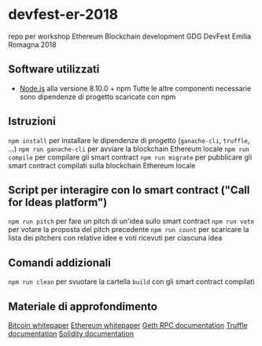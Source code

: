 # devfest-er-2018

repo per workshop Ethereum Blockchain development
GDG DevFest Emilia Romagna 2018


## Software utilizzati
- [Node.js](https://nodejs.org/en/) alla versione 8.10.0 + npm
Tutte le altre componenti necessarie sono dipendenze di progetto scaricate con npm

## Istruzioni
`npm install` per installare le dipendenze di progetto (`ganache-cli`, `truffle`, ...)
`npm run ganache-cli` per avviare la blockchain Ethereum locale
`npm run compile` per compilare gli smart contract
`npm run migrate` per pubblicare gli smart contract compilati sulla blockchain Ethereum locale


## Script per interagire con lo smart contract ("Call for Ideas platform")
`npm run pitch` per fare un pitch di un'idea sullo smart contract
`npm run vote` per votare la proposta del pitch precedente
`npm run count` per scaricare la lista dei pitchers con relative idee e voti ricevuti per ciascuna idea

## Comandi addizionali
`npm run clean` per svuotare la cartella `build` con gli smart contract compilati

## Materiale di approfondimento
[Bitcoin whitepaper](https://bitcoin.org/bitcoin.pdf)
[Ethereum whitepaper](http://blockchainlab.com/pdf/Ethereum_white_paper-a_next_generation_smart_contract_and_decentralized_application_platform-vitalik-buterin.pdf)
[Geth RPC documentation](https://github.com/ethereum/wiki/wiki/JSON-RPC)
[Truffle documentation](https://truffleframework.com/docs/truffle/overview)
[Solidity documentation](https://solidity.readthedocs.io/en/v0.4.24/index.html)

